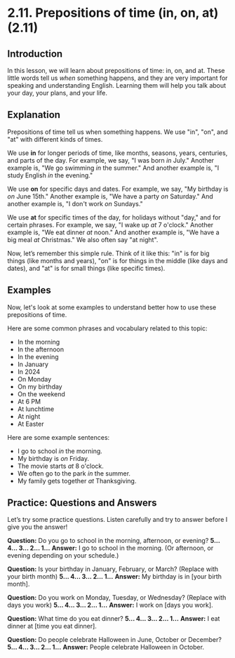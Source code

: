 # 2.11. Prepositions of time (in, on, at) (2.11)

## Introduction
In this lesson, we will learn about prepositions of time: in, on, and at. These little words tell us *when* something happens, and they are very important for speaking and understanding English. Learning them will help you talk about your day, your plans, and your life.

## Explanation
Prepositions of time tell us when something happens. We use "in", "on", and "at" with different kinds of times.

We use **in** for longer periods of time, like months, seasons, years, centuries, and parts of the day. For example, we say, "I was born *in* July." Another example is, "We go swimming *in* the summer." And another example is, "I study English *in* the evening."

We use **on** for specific days and dates. For example, we say, "My birthday is *on* June 15th." Another example is, "We have a party *on* Saturday." And another example is, "I don't work *on* Sundays."

We use **at** for specific times of the day, for holidays without "day," and for certain phrases. For example, we say, "I wake up *at* 7 o'clock." Another example is, "We eat dinner *at* noon." And another example is, "We have a big meal *at* Christmas." We also often say "at night".

Now, let’s remember this simple rule.  Think of it like this: "in" is for big things (like months and years), "on" is for things in the middle (like days and dates), and "at" is for small things (like specific times).

## Examples
Now, let's look at some examples to understand better how to use these prepositions of time.

Here are some common phrases and vocabulary related to this topic:

- In the morning
- In the afternoon
- In the evening
- In January
- In 2024
- On Monday
- On my birthday
- On the weekend
- At 6 PM
- At lunchtime
- At night
- At Easter

Here are some example sentences:

- I go to school *in* the morning.
- My birthday is *on* Friday.
- The movie starts *at* 8 o'clock.
- We often go to the park *in* the summer.
- My family gets together *at* Thanksgiving.

## Practice: Questions and Answers

Let’s try some practice questions. Listen carefully and try to answer before I give you the answer!

**Question:** Do you go to school in the morning, afternoon, or evening?
**5... 4... 3... 2... 1...**
**Answer:** I go to school in the morning. (Or afternoon, or evening depending on your schedule.)

**Question:** Is your birthday in January, February, or March? (Replace with your birth month)
**5... 4... 3... 2... 1...**
**Answer:** My birthday is in [your birth month].

**Question:** Do you work on Monday, Tuesday, or Wednesday? (Replace with days you work)
**5... 4... 3... 2... 1...**
**Answer:** I work on [days you work].

**Question:** What time do you eat dinner?
**5... 4... 3... 2... 1...**
**Answer:** I eat dinner at [time you eat dinner].

**Question:** Do people celebrate Halloween in June, October or December?
**5... 4... 3... 2... 1...**
**Answer:** People celebrate Halloween in October.
